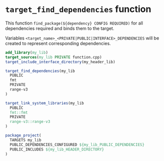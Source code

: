# `target_find_dependencies` function

This function `find_package(${dependency} CONFIG REQUIRED)` for all dependencies required and binds them to the target.

Variables `<target_name>_<PRIVATE|PUBLIC|INTERFACE>_DEPENDENCIES` will be created to represent corresponding dependencies.

```cmake
add_library(my_lib)
target_sources(my_lib PRIVATE function.cpp)
target_include_interface_directory(my_header_lib)

target_find_dependencies(my_lib
  PUBLIC
  fmt
  PRIVATE
  range-v3
)

target_link_system_libraries(my_lib
  PUBLIC
  fmt::fmt
  PRIVATE
  range-v3::range-v3
)

package_project(
  TARGETS my_lib
  PUBLIC_DEPENDENCIES_CONFIGURED ${my_lib_PUBLIC_DEPENDENCIES}
  PUBLIC_INCLUDES ${my_lib_HEADER_DIRECTORY}
)
```
